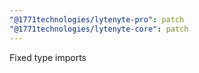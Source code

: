 ```yaml
---
"@1771technologies/lytenyte-pro": patch
"@1771technologies/lytenyte-core": patch
---
```


Fixed type imports
